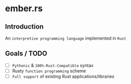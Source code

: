 # ember.rs

## Introduction

An `interpretive programming language` implemented in `Rust`

## Goals / TODO

- [ ] `Pythonic` & `100%-Rust-Compatible` syntax
- [ ] Rusty `function programming` scheme
- [ ] `Full support` of existing Rust applications/libraries
